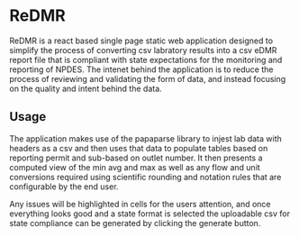 # ReDMR

ReDMR is a react based single page static web application designed to simplify the process of converting csv labratory results into a csv eDMR report file that is compliant with state expectations for the monitoring and reporting of NPDES. The intenet behind the application is to reduce the process of reviewing and validating the form of data, and instead focusing on the quality and intent behind the data.

## Usage

The application makes use of the papaparse library to injest lab data with headers as a csv and then uses that data to populate tables based on reporting permit and sub-based on outlet number. It then presents a computed view of the min avg and max as well as any flow and unit conversions required using scientific rounding and notation rules that are configurable by the end user.

Any issues will be highlighted in cells for the users attention, and once everything looks good and a state format is selected the uploadable csv for state compliance can be generated by clicking the generate button.

<!--
## Technical details

TODO: This section coming soon

### Philsophy and Justification

TODO: This section coming soon

### An example EDMR file format.

TODO: This section coming soon

### Implementation details

TODO: This section coming soon

## Roadmap for the future

TODO: This section coming soon
-->
